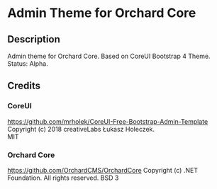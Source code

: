 ﻿# Admin Theme for Orchard Core

## Description

Admin theme for Orchard Core.
Based on CoreUI Bootstrap 4 Theme.
Status: Alpha.



## Credits

### CoreUI
<https://github.com/mrholek/CoreUI-Free-Bootstrap-Admin-Template>  
Copyright (c) 2018 creativeLabs Łukasz Holeczek.  
MIT

### Orchard Core
<https://github.com/OrchardCMS/OrchardCore>
Copyright (c) .NET Foundation. All rights reserved.
BSD 3